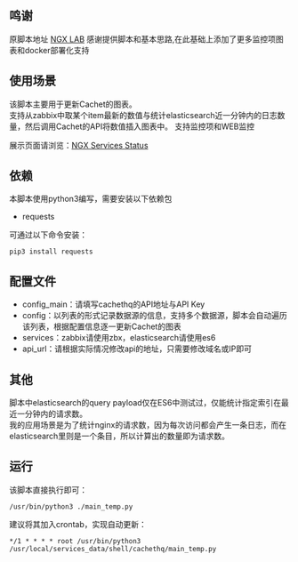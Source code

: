 ## 鸣谢
原脚本地址 [NGX LAB](https://gitlab.ngx.hk/tc/some-script/tree/master/cachethq) 感谢提供脚本和基本思路,在此基础上添加了更多监控项图表和docker部署化支持

## 使用场景
该脚本主要用于更新Cachet的图表。    
支持从zabbix中取某个item最新的数值与统计elasticsearch近一分钟内的日志数量，然后调用Cachet的API将数值插入图表中。
支持监控项和WEB监控

展示页面请浏览：[NGX Services Status](https://status.ngx.hk)

## 依赖
本脚本使用python3编写，需要安装以下依赖包
* requests    

可通过以下命令安装：    
    
    pip3 install requests

## 配置文件
* config_main：请填写cachethq的API地址与API Key
* config：以列表的形式记录数据源的信息，支持多个数据源，脚本会自动遍历该列表，根据配置信息逐一更新Cachet的图表
 * services：zabbix请使用zbx，elasticsearch请使用es6
 * api_url：请根据实际情况修改api的地址，只需要修改域名或IP即可

## 其他
脚本中elasticsearch的query payload仅在ES6中测试过，仅能统计指定索引在最近一分钟内的请求数。    
我的应用场景是为了统计nginx的请求数，因为每次访问都会产生一条日志，而在elasticsearch里则是一个条目，所以计算出的数量即为请求数。

## 运行
该脚本直接执行即可：    
    
    /usr/bin/python3 ./main_temp.py    
    
建议将其加入crontab，实现自动更新：    
    
    */1 * * * * root /usr/bin/python3 /usr/local/services_data/shell/cachethq/main_temp.py